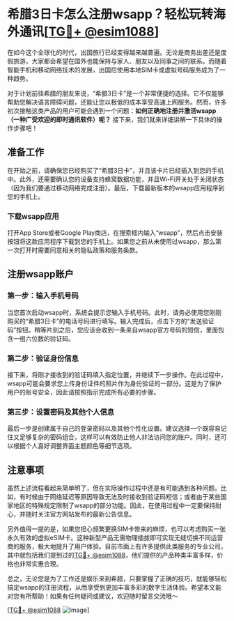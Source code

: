 # 希腊3日卡怎么注册wsapp？轻松玩转海外通讯[[TG💪+ @esim1088](https://t.me/s/esim1088)]

在如今这个全球化的时代，出国旅行已经变得越来越普遍。无论是商务出差还是度假旅游，大家都会希望在国外也能保持与家人、朋友以及同事之间的联系。而随着智能手机和移动网络技术的发展，出国后使用本地SIM卡或虚拟号码服务成为了一种趋势。

对于计划前往希腊的朋友来说，“希腊3日卡”是一个非常便捷的选择。它不仅能够帮助您解决语言障碍问题，还能让您以极低的成本享受高速上网服务。然而，许多初次接触这类产品的用户可能会遇到一个问题：**如何正确地注册并激活wsapp（一种广受欢迎的即时通讯软件）呢？** 接下来，我们就来详细讲解一下具体的操作步骤吧！

## 准备工作

在开始之前，请确保您已经购买了“希腊3日卡”，并且该卡片已经插入到您的手机中。此外，还需要确认您的设备支持蜂窝数据功能，并且Wi-Fi开关处于关闭状态（因为我们要通过移动网络完成注册）。最后，下载最新版本的wsapp应用程序到您的手机上。

### 下载wsapp应用

打开App Store或者Google Play商店，在搜索框内输入“wsapp”，然后点击安装按钮将这款应用程序下载到您的手机上。如果您之前从未使用过wsapp，那么第一次打开时需要同意相关的隐私政策和服务条款。

## 注册wsapp账户

### 第一步：输入手机号码

当您首次启动wsapp时，系统会提示您输入手机号码。此时，请务必使用您刚刚购买的“希腊3日卡”的电话号码进行填写。输入完成后，点击下方的“发送验证码”按钮。稍等片刻之后，您应该会收到一条来自wsapp官方号码的短信，里面包含一组六位数的验证码。

### 第二步：验证身份信息

接下来，将刚才接收到的验证码填入指定位置，并继续下一步操作。在此过程中，wsapp可能会要求您上传身份证件的照片作为身份验证的一部分。这是为了保护用户的账号安全，因此请按照指示完成所有必要的步骤。

### 第三步：设置密码及其他个人信息

最后一步是创建属于自己的登录密码以及其他个性化设置。建议选择一个既容易记住又足够复杂的密码组合，这样可以有效防止他人非法访问您的账户。同时，还可以根据个人喜好调整界面主题颜色等细节选项。

## 注意事项

虽然上述流程看起来简单明了，但在实际操作过程中还是有可能遇到各种问题。比如，有时候由于网络延迟等原因导致无法及时接收到验证码短信；或者由于某些国家地区的特殊规定限制了wsapp的部分功能。因此，在使用过程中一定要保持耐心，并随时关注官方网站发布的最新公告信息。

另外值得一提的是，如果您担心频繁更换SIM卡带来的麻烦，也可以考虑购买一张永久有效的虚拟eSIM卡。这种新型产品无需物理插拔即可实现无缝切换不同运营商的服务，极大地提升了用户体验。目前市面上有许多提供此类服务的专业公司，其中就包括我们提到过的[TG💪+ @esim1088](https://t.me/s/esim1088)，他们提供的产品种类丰富多样，价格也非常实惠合理。

总之，无论您是为了工作还是娱乐来到希腊，只要掌握了正确的技巧，就能够轻松搞定wsapp的注册流程，从而享受到更加丰富多彩的数字生活体验。希望本文能对您有所帮助！如果有任何疑问或建议，欢迎随时留言交流哦～

[[TG💪+ @esim1088](https://t.me/s/esim1088) ![Image](https://i.postimg.cc/4NQfJmqS/Snipaste-2025-05-13-00-14-12.png)]